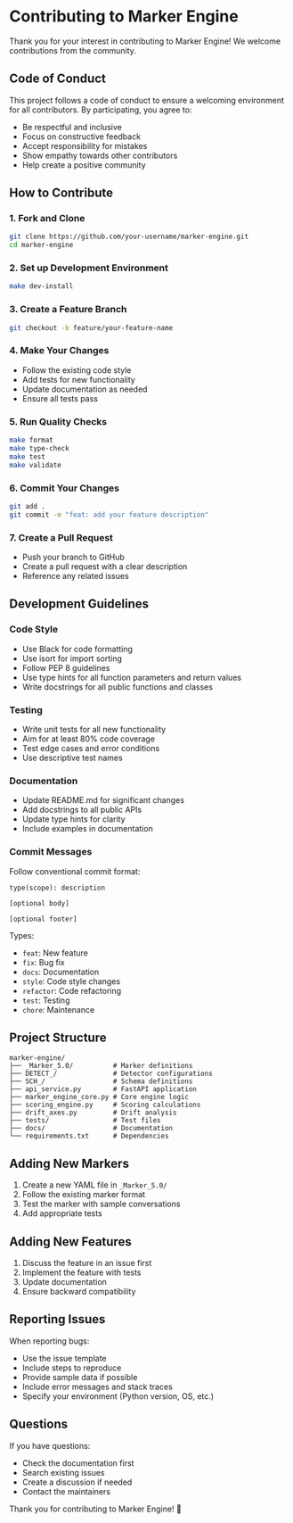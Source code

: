 # Contributing to Marker Engine

Thank you for your interest in contributing to Marker Engine! We welcome contributions from the community.

## Code of Conduct

This project follows a code of conduct to ensure a welcoming environment for all contributors. By participating, you agree to:

- Be respectful and inclusive
- Focus on constructive feedback
- Accept responsibility for mistakes
- Show empathy towards other contributors
- Help create a positive community

## How to Contribute

### 1. Fork and Clone
```bash
git clone https://github.com/your-username/marker-engine.git
cd marker-engine
```

### 2. Set up Development Environment
```bash
make dev-install
```

### 3. Create a Feature Branch
```bash
git checkout -b feature/your-feature-name
```

### 4. Make Your Changes
- Follow the existing code style
- Add tests for new functionality
- Update documentation as needed
- Ensure all tests pass

### 5. Run Quality Checks
```bash
make format
make type-check
make test
make validate
```

### 6. Commit Your Changes
```bash
git add .
git commit -m "feat: add your feature description"
```

### 7. Create a Pull Request
- Push your branch to GitHub
- Create a pull request with a clear description
- Reference any related issues

## Development Guidelines

### Code Style
- Use Black for code formatting
- Use isort for import sorting
- Follow PEP 8 guidelines
- Use type hints for all function parameters and return values
- Write docstrings for all public functions and classes

### Testing
- Write unit tests for all new functionality
- Aim for at least 80% code coverage
- Test edge cases and error conditions
- Use descriptive test names

### Documentation
- Update README.md for significant changes
- Add docstrings to all public APIs
- Update type hints for clarity
- Include examples in documentation

### Commit Messages
Follow conventional commit format:
```
type(scope): description

[optional body]

[optional footer]
```

Types:
- `feat`: New feature
- `fix`: Bug fix
- `docs`: Documentation
- `style`: Code style changes
- `refactor`: Code refactoring
- `test`: Testing
- `chore`: Maintenance

## Project Structure

```
marker-engine/
├── _Marker_5.0/          # Marker definitions
├── DETECT_/              # Detector configurations
├── SCH_/                 # Schema definitions
├── api_service.py        # FastAPI application
├── marker_engine_core.py # Core engine logic
├── scoring_engine.py     # Scoring calculations
├── drift_axes.py         # Drift analysis
├── tests/                # Test files
├── docs/                 # Documentation
└── requirements.txt      # Dependencies
```

## Adding New Markers

1. Create a new YAML file in `_Marker_5.0/`
2. Follow the existing marker format
3. Test the marker with sample conversations
4. Add appropriate tests

## Adding New Features

1. Discuss the feature in an issue first
2. Implement the feature with tests
3. Update documentation
4. Ensure backward compatibility

## Reporting Issues

When reporting bugs:
- Use the issue template
- Include steps to reproduce
- Provide sample data if possible
- Include error messages and stack traces
- Specify your environment (Python version, OS, etc.)

## Questions

If you have questions:
- Check the documentation first
- Search existing issues
- Create a discussion if needed
- Contact the maintainers

Thank you for contributing to Marker Engine! 🎉
